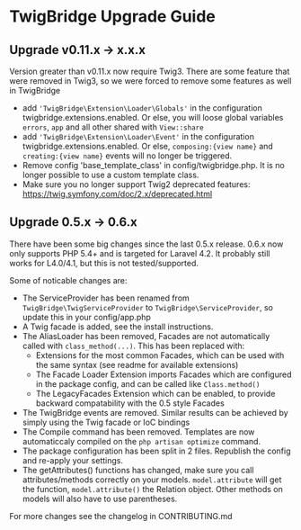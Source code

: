 # TwigBridge Upgrade Guide

## Upgrade v0.11.x -> x.x.x
Version greater than v0.11.x now require Twig3. There are some feature that were removed in Twig3, so we were forced to remove some features as well in TwigBridge 

 - add `'TwigBridge\Extension\Loader\Globals'` in the configuration twigbridge.extensions.enabled. Or else, you will loose global variables `errors`, `app` and all other shared with `View::share`
 - add `'TwigBridge\Extension\Loader\Event'` in the configuration twigbridge.extensions.enabled. Or else, `composing:{view name}` and `creating:{view name}` events will no longer be triggered.                   
 - Remove config 'base_template_class' in config/twigbridge.php. It is no longer possible to use a custom template class.
 - Make sure you no longer support Twig2 deprecated features: https://twig.symfony.com/doc/2.x/deprecated.html

## Upgrade 0.5.x -> 0.6.x

There have been some big changes since the last 0.5.x release. 0.6.x now only supports PHP 5.4+ and is targeted for Laravel 4.2. It probably still works for L4.0/4.1, but this is not tested/supported.

Some of noticable changes are: 
 - The ServiceProvider has been renamed from `TwigBridge\TwigServiceProvider` to `TwigBridge\ServiceProvider`, so update this in your config/app.php
 - A Twig facade is added, see the install instructions.
 - The AliasLoader has been removed, Facades are not automatically called with `class_method(...)`. This has been replaced with:
   * Extensions for the most common Facades, which can be used with the same syntax (see readme for available extensions)
   * The Facade Loader Extension imports Facades which are configured in the package config, and can be called like `Class.method()`
   * The LegacyFacades Extension which can be enabled, to provide backward compatability with the 0.5 style Facades
 - The TwigBridge events are removed. Similar results can be achieved by simply using the Twig facade or IoC bindings
 - The Compile command has been removed. Templates are now automaticcaly compiled on the `php artisan optimize` command.
 - The package configuration has been split in 2 files. Republish the config and re-apply your settings.
 - The getAttributes() functions has changed, make sure you call attributes/methods correctly on your models. `model.attribute` will get the function, `model.attribute()` the Relation object. Other methods on models will also have to use parentheses.
 
For more changes see the changelog in CONTRIBUTING.md
